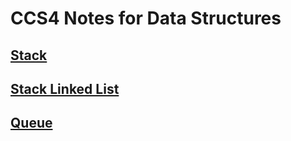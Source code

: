 # CCS4 Notes for Data Structures

## [Stack](Stack.md)
## [Stack Linked List](Stack_LinkedList.md)
## [Queue](Queue.md)
